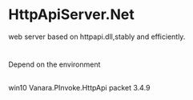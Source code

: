 # HttpApiServer.Net
web server based on httpapi.dll,stably and efficiently.
#
Depend on the environment
##
win10
Vanara.PInvoke.HttpApi packet 3.4.9
